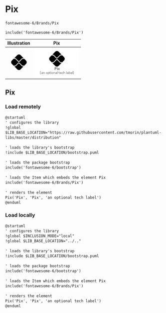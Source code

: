 # Pix


```text
fontawesome-6/Brands/Pix
```

```text
include('fontawesome-6/Brands/Pix')
```



| Illustration | Pix |
| :---: | :---: |
| ![illustration for Illustration](../../fontawesome-6/Brands/Pix.png) | ![illustration for Pix](../../fontawesome-6/Brands/Pix.Local.png) |




## Pix

### Load remotely
```plantuml
@startuml
' configures the library
!global $LIB_BASE_LOCATION="https://raw.githubusercontent.com/tmorin/plantuml-libs/master/distribution"

' loads the library's bootstrap
!include $LIB_BASE_LOCATION/bootstrap.puml

' loads the package bootstrap
include('fontawesome-6/bootstrap')

' loads the Item which embeds the element Pix
include('fontawesome-6/Brands/Pix')

' renders the element
Pix('Pix', 'Pix', 'an optional tech label')
@enduml
```

### Load locally
```plantuml
@startuml
' configures the library
!global $INCLUSION_MODE="local"
!global $LIB_BASE_LOCATION="../.."

' loads the library's bootstrap
!include $LIB_BASE_LOCATION/bootstrap.puml

' loads the package bootstrap
include('fontawesome-6/bootstrap')

' loads the Item which embeds the element Pix
include('fontawesome-6/Brands/Pix')

' renders the element
Pix('Pix', 'Pix', 'an optional tech label')
@enduml
```

